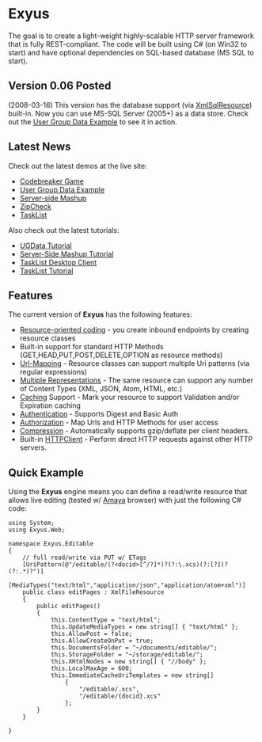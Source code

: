# Exyus #
The goal is to create a light-weight highly-scalable HTTP server framework that is fully REST-compliant. The code will be built using C# (on Win32 to start) and have optional dependencies on SQL-based database (MS SQL to start).

## Version 0.06 Posted ##
(2008-03-16)
This version has the database support (via [XmlSqlResource](http://code.google.com/p/exyus/source/browse/trunk/exyus/Resources/XmlSqlResource.cs)) built-in. Now you can use MS-SQL Server (2005+) as a data store. Check out the [User Group Data Example](http://exyus.com/xcs/ugdata/) to see it in action.

## Latest News ##
Check out the latest demos at the live site:
  * [Codebreaker Game](http://exyus.com/xcs/codebreaker/)
  * [User Group Data Example](http://exyus.com/xcs/ugdata/)
  * [Server-side Mashup](http://exyus.com/xcs/server-mashup/)
  * [ZipCheck](http://exyus.com/xcs/zipcheck/client)
  * [TaskList](http://exyus.com/xcs/tasklist/)

Also check out the latest tutorials:
  * [UGData Tutorial](http://exyus.com/articles/ugdata/)
  * [Server-Side Mashup Tutorial](http://exyus.com/articles/server-mashup/)
  * [TaskList Desktop Client](http://exyus.com/articles/tasklist-client)
  * [TaskList Tutorial](http://exyus.com/articles/tasklist/)

## Features ##
The current version of **Exyus** has the following features:
  * [Resource-oriented coding](HTTPResource.md) - you create inbound endpoints by creating resource classes
  * Built-in support for standard HTTP Methods (GET,HEAD,PUT,POST,DELETE,OPTION as resource methods)
  * [Url-Mapping](UriPattern.md) - Resource classes can support multiple Uri patterns (via regular expressions)
  * [Multiple Representations](Multiple_Representations.md) - The same resource can support any number of Content Types (XML, JSON, Atom, HTML, etc.)
  * [Caching](Caching.md) Support - Mark your resource to support Validation and/or Expiration caching
  * [Authentication](Authentication.md) - Supports Digest and Basic Auth
  * [Authorization](Authorization.md) - Map Urls and HTTP Methods for user access
  * [Compression](Compression.md) - Automatically supports gzip/deflate per client headers.
  * Built-in [HTTPClient](HTTPClient.md) - Perform direct HTTP requests against other HTTP servers.

## Quick Example ##
Using the **Exyus** engine means you can define a read/write resource that allows live editing (tested w/ [Amaya](http://www.w3.org/Amaya/) browser) with just the following C# code:
```
using System;
using Exyus.Web;

namespace Exyus.Editable
{
    // full read/write via PUT w/ ETags
    [UriPattern(@"/editable/(?<docid>[^/?]*)?(?:\.xcs)(?:[?])?(?:.*)?")]
    [MediaTypes("text/html","application/json","application/atom+xml")]
    public class editPages : XmlFileResource
    {
        public editPages()
        {
            this.ContentType = "text/html";
            this.UpdateMediaTypes = new string[] { "text/html" };
            this.AllowPost = false;
            this.AllowCreateOnPut = true;
            this.DocumentsFolder = "~/documents/editable/";
            this.StorageFolder = "~/storage/editable/";
            this.XHtmlNodes = new string[] { "//body" };
            this.LocalMaxAge = 600;
            this.ImmediateCacheUriTemplates = new string[]
                {
                    "/editable/.xcs",
                    "/editable/{docid}.xcs"
                };
        }
    }

}
```